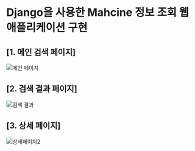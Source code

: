 # Django을 사용한 Mahcine 정보 조회 웹애플리케이션 구현

## [1. 메인 검색 페이지]
![메인 페이지](https://user-images.githubusercontent.com/62248817/219858852-c52ea673-0b6a-4747-b47d-f23966192f00.jpg)

## [2. 검색 결과 페이지]
![검색 결과](https://user-images.githubusercontent.com/62248817/219859128-49c3716a-e135-4a88-b7fe-70103b9918cf.jpg)

## [3. 상세 페이지]
![상세페이지2](https://user-images.githubusercontent.com/62248817/219859397-95b55a41-7c92-4b0e-b7b1-2e6d665ba5b9.jpg)
